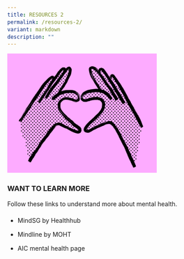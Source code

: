 ```yaml
---
title: RESOURCES 2
permalink: /resources-2/
variant: markdown
description: ""
---
```

![](/images/Webpage%20assets/resources_hero.png)

### **WANT TO LEARN MORE**
<p style="margin-top:0px;">Follow these links to understand more about mental health.</p>
<ul style="margin-top:0px;margin-bottom:0px;line-height:2rem">
<li style="margin-top:0px;margin-bottom:0px;line-height:2rem">MindSG by Healthhub</li>
<li style="margin-top:0px;margin-bottom:0px;line-height:2rem">Mindline by MOHT</li>
<li style="margin-top:0px;margin-bottom:0px;line-height:2rem">AIC mental health page</li>
</ul>